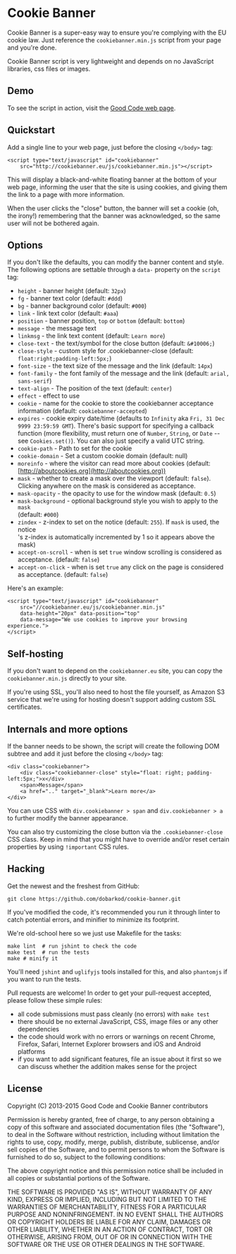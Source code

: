 # Cookie Banner

Cookie Banner is a super-easy way to ensure you're complying with the EU
cookie law. Just reference the `cookiebanner.min.js` script from your page
and you're done.

Cookie Banner script is very lightweight and depends on no JavaScript
libraries, css files or images.

## Demo

To see the script in action, visit the [Good Code web page](http://goodcode.io/).

## Quickstart

Add a single line to your web page, just before the closing `</body>` tag:

    <script type="text/javascript" id="cookiebanner"
        src="http://cookiebanner.eu/js/cookiebanner.min.js"></script>

This will display a black-and-white floating banner at the bottom of your
web page, informing the user that the site is using cookies, and giving them
the link to a page with more information.

When the user clicks the "close" button, the banner will set a cookie
(oh, the irony!) remembering that the banner was acknowledged, so the same
user will not be bothered again.

## Options

If you don't like the defaults, you can modify the banner content and
style. The following options are settable through a `data-` property on the
`script` tag:

* `height` - banner height (default: `32px`)
* `fg` - banner text color (default: `#ddd`)
* `bg` - banner background color (default: `#000`)
* `link` - link text color (default: `#aaa`)
* `position` - banner position, `top` or `bottom` (default: `bottom`)
* `message` - the message text
* `linkmsg` - the link text content (default: `Learn more`)
* `close-text` - the text/symbol for the close button (default: `&#10006;`)
* `close-style` - custom style for .cookiebanner-close (default: `float:right;padding-left:5px;`)
* `font-size` - the text size of the message and the link (default: `14px`)
* `font-family` - the font family of the message and the link (default: `arial, sans-serif`)
* `text-align` - The position of the text (default: `center`)
* `effect` - effect to use
* `cookie` - name for the cookie to store the cookiebanner acceptance
  information (default: `cookiebanner-accepted`)
* `expires` - cookie expiry date/time (defaults to `Infinity` aka `Fri, 31 Dec 9999 23:59:59 GMT`). There's basic support for specifying a callback function (more flexibility, must return one of `Number`, `String`, or `Date` -- see `Cookies.set()`). You can also just specify a valid UTC string.
* `cookie-path` - Path to set for the cookie
* `cookie-domain` - Set a custom cookie domain (default: null)
* `moreinfo` - where the visitor can read more about cookies
  (default: [http://aboutcookies.org](http://aboutcookies.org))
* `mask` - whether to create a mask over the viewport (default: `false`). Clicking anywhere on the mask is considered as acceptance.
* `mask-opacity` - the opacity to use for the window mask (default: `0.5`)
* `mask-background` - optional background style you wish to apply to the `mask` <div> (default: `#000`)
* `zindex` - z-index to set on the notice (default: `255`). If `mask` is used, the notice <div>'s z-index is automatically incremented by 1 so it appears above the mask)
* `accept-on-scroll` - when is set `true` window scrolling is considered as acceptance. (default: `false`)
* `accept-on-click` - when is set `true` any click on the page is considered as acceptance. (default: `false`)

Here's an example:

    <script type="text/javascript" id="cookiebanner"
        src="//cookiebanner.eu/js/cookiebanner.min.js"
        data-height="20px" data-position="top"
        data-message="We use cookies to improve your browsing experience.">
    </script>

## Self-hosting

If you don't want to depend on the `cookiebanner.eu` site, you can copy
the `cookiebanner.min.js` directly to your site.

If you're using SSL, you'll also need to host the file yourself, as Amazon S3
service that we're using for hosting doesn't support adding custom SSL
certificates.

## Internals and more options

If the banner needs to be shown, the script will create the following DOM
subtree and add it just before the closing `</body>` tag:

    <div class="cookiebanner">
        <div class="cookiebanner-close" style="float: right; padding-left:5px;">x</div>
        <span>Message</span>
        <a href=".." target="_blank">Learn more</a>
    </div>

You can use CSS with `div.cookiebanner > span` and `div.cookiebanner > a` to
further modify the banner appearance.

You can also try customizing the close button via the `.cookiebanner-close` CSS class.
Keep in mind that you might have to override and/or reset certain properties by using `!important` CSS rules.

## Hacking

Get the newest and the freshest from GitHub:

    git clone https://github.com/dobarkod/cookie-banner.git

If you've modified the code, it's recommended you run it through linter
to catch potential errors, and minifier to minimize its footprint.

We're old-school here so we just use Makefile for the tasks:

    make lint  # run jshint to check the code
    make test  # run the tests
    make # minify it

You'll need `jshint` and `uglifyjs` tools installed for this, and also
`phantomjs` if you want to run the tests.

Pull requests are welcome! In order to get your pull-request accepted,
please follow these simple rules:

* all code submissions must pass cleanly (no errors) with `make test`
* there should be no external JavaScript, CSS, image files or any other
  dependencies
* the code should work with no errors or warnings on recent Chrome, Firefox,
  Safari, Internet Explorer browsers and iOS and Android platforms
* if you want to add significant features, file an issue about it first so
  we can discuss whether the addition makes sense for the project

## License

Copyright (C) 2013-2015 Good Code and Cookie Banner contributors

Permission is hereby granted, free of charge, to any person obtaining a copy
of this software and associated documentation files (the "Software"), to deal
in the Software without restriction, including without limitation the rights
to use, copy, modify, merge, publish, distribute, sublicense, and/or sell
copies of the Software, and to permit persons to whom the Software is
furnished to do so, subject to the following conditions:

The above copyright notice and this permission notice shall be included in
all copies or substantial portions of the Software.

THE SOFTWARE IS PROVIDED "AS IS", WITHOUT WARRANTY OF ANY KIND, EXPRESS OR
IMPLIED, INCLUDING BUT NOT LIMITED TO THE WARRANTIES OF MERCHANTABILITY,
FITNESS FOR A PARTICULAR PURPOSE AND NONINFRINGEMENT. IN NO EVENT SHALL THE
AUTHORS OR COPYRIGHT HOLDERS BE LIABLE FOR ANY CLAIM, DAMAGES OR OTHER
LIABILITY, WHETHER IN AN ACTION OF CONTRACT, TORT OR OTHERWISE, ARISING FROM,
OUT OF OR IN CONNECTION WITH THE SOFTWARE OR THE USE OR OTHER DEALINGS IN
THE SOFTWARE.
